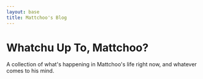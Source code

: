 ```yaml
---
layout: base
title: Mattchoo's Blog
---
```


# Whatchu Up To, Mattchoo?

A collection of what's happening in Mattchoo's life right now, and whatever comes to his mind.
